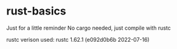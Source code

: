 # rust-basics
Just for a little reminder
No cargo needed, just compile with rustc

rustc verison used: rustc 1.62.1 (e092d0b6b 2022-07-16)

